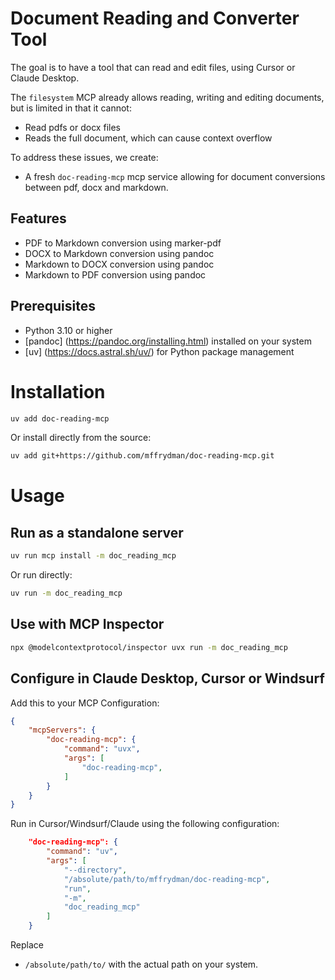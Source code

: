 # Document Reading and Converter Tool

The goal is to have a tool that can read and edit files, using Cursor or Claude Desktop.

The `filesystem` MCP already allows reading, writing and editing documents, but is limited in that it cannot:

- Read pdfs or docx files
- Reads the full document, which can cause context overflow

To address these issues, we create:

- A fresh `doc-reading-mcp` mcp service allowing for document conversions between pdf, docx and markdown.

## Features

- PDF to Markdown conversion using marker-pdf
- DOCX to Markdown conversion using pandoc
- Markdown to DOCX conversion using pandoc
- Markdown to PDF conversion using pandoc

## Prerequisites

- Python 3.10 or higher
- [pandoc] (https://pandoc.org/installing.html) installed on your system
- [uv] (https://docs.astral.sh/uv/) for Python package management 

# Installation

```bash
uv add doc-reading-mcp
```

Or install directly from the source:

```bash
uv add git+https://github.com/mffrydman/doc-reading-mcp.git
```

# Usage

## Run as a standalone server

```bash
uv run mcp install -m doc_reading_mcp
```

Or run directly:

```bash
uv run -m doc_reading_mcp
```

## Use with MCP Inspector

```bash
npx @modelcontextprotocol/inspector uvx run -m doc_reading_mcp
```

## Configure in Claude Desktop, Cursor or Windsurf

Add this to your MCP Configuration:

```json
{
    "mcpServers": {
        "doc-reading-mcp": {
            "command": "uvx",
            "args": [
                "doc-reading-mcp",
            ]
        }
    }
}
```

Run in Cursor/Windsurf/Claude using the following configuration:
```json
    "doc-reading-mcp": {
        "command": "uv",
        "args": [
            "--directory",
            "/absolute/path/to/mffrydman/doc-reading-mcp",
            "run",
            "-m",
            "doc_reading_mcp"
        ]
    }
```

Replace
- `/absolute/path/to/` with the actual path on your system.